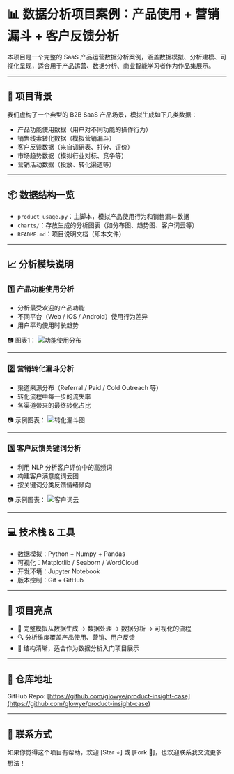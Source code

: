 # 📊 数据分析项目案例：产品使用 + 营销漏斗 + 客户反馈分析

本项目是一个完整的 SaaS 产品运营数据分析案例，涵盖数据模拟、分析建模、可视化呈现，适合用于产品运营、数据分析、商业智能学习者作为作品集展示。

---

## 🧠 项目背景

我们虚构了一个典型的 B2B SaaS 产品场景，模拟生成如下几类数据：

- 产品功能使用数据（用户对不同功能的操作行为）
- 销售线索转化数据（模拟营销漏斗）
- 客户反馈数据（来自调研表、打分、评价）
- 市场趋势数据（模拟行业对标、竞争等）
- 营销活动数据（投放、转化渠道等）

---

## 📦 数据结构一览

- `product_usage.py`：主脚本，模拟产品使用行为和销售漏斗数据
- `charts/`：存放生成的分析图表（如分布图、趋势图、客户词云等）
- `README.md`：项目说明文档（即本文件）

---

## 📈 分析模块说明

### 1️⃣ 产品功能使用分析

- 分析最受欢迎的产品功能
- 不同平台（Web / iOS / Android）使用行为差异
- 用户平均使用时长趋势

📷 图表1：
![功能使用分布](/Users/faye/Downloads/product-insight-case/charts/top5_feature_usage.png)

---

### 2️⃣ 营销转化漏斗分析

- 渠道来源分布（Referral / Paid / Cold Outreach 等）
- 转化流程中每一步的流失率
- 各渠道带来的最终转化占比

📷 示例图表：
![转化漏斗图](charts/funnel_conversion.png)

---

### 3️⃣ 客户反馈关键词分析

- 利用 NLP 分析客户评价中的高频词
- 构建客户满意度词云图
- 按关键词分类反馈情绪倾向

📷 示例图表：
![客户词云](charts/feedback_wordcloud.png)

---

## 💻 技术栈 & 工具

- 数据模拟：Python + Numpy + Pandas
- 可视化：Matplotlib / Seaborn / WordCloud
- 开发环境：Jupyter Notebook
- 版本控制：Git + GitHub

---

## 🧩 项目亮点

- 🔧 完整模拟从数据生成 → 数据处理 → 数据分析 → 可视化的流程
- 🔍 分析维度覆盖产品使用、营销、用户反馈
- 🎯 结构清晰，适合作为数据分析入门项目展示

---

## 🔗 仓库地址

GitHub Repo: [https://github.com/glowye/product-insight-case](https://github.com/glowye/product-insight-case)

---

## 📮 联系方式

如果你觉得这个项目有帮助，欢迎 [Star ⭐️] 或 [Fork 🍴]，也欢迎联系我交流更多想法！

